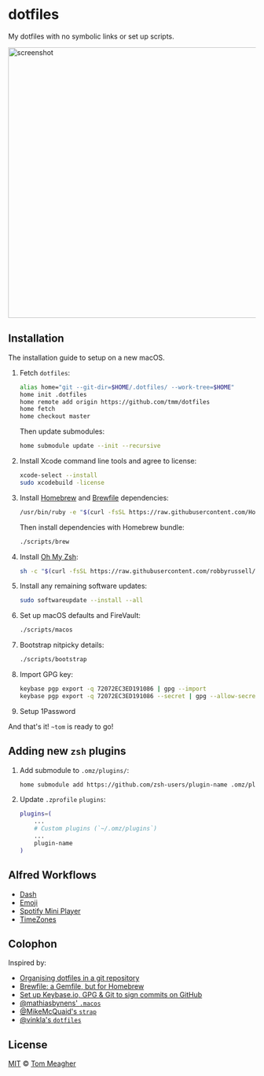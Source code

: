 # dotfiles

My dotfiles with no symbolic links or set up scripts.

<img width="550" alt="screenshot" src="https://user-images.githubusercontent.com/6759464/70762497-bc15ef80-1d1e-11ea-821e-e53a46caf0a7.png">

## Installation

The installation guide to setup on a new macOS.

1. Fetch `dotfiles`:

    ```sh
    alias home="git --git-dir=$HOME/.dotfiles/ --work-tree=$HOME"
    home init .dotfiles
    home remote add origin https://github.com/tmm/dotfiles
    home fetch
    home checkout master
    ```

    Then update submodules:

    ```sh
    home submodule update --init --recursive
    ```

1. Install Xcode command line tools and agree to license:

    ```sh
    xcode-select --install
    sudo xcodebuild -license
    ```

1. Install [Homebrew](https://brew.sh/) and [Brewfile](Brewfile) dependencies:

    ```sh
    /usr/bin/ruby -e "$(curl -fsSL https://raw.githubusercontent.com/Homebrew/install/master/install)"
    ```

    Then install dependencies with Homebrew bundle:

    ```sh
    ./scripts/brew
    ```

1. Install [Oh My Zsh](https://github.com/robbyrussell/oh-my-zsh):

    ```sh
    sh -c "$(curl -fsSL https://raw.githubusercontent.com/robbyrussell/oh-my-zsh/master/tools/install.sh)"
    ```

1. Install any remaining software updates:

    ```sh
    sudo softwareupdate --install --all
    ```

1. Set up macOS defaults and FireVault:

    ```sh
    ./scripts/macos
    ```

1. Bootstrap nitpicky details:

    ```sh
    ./scripts/bootstrap
    ```

1. Import GPG key:

    ```sh
    keybase pgp export -q 72072EC3ED191086 | gpg --import
    keybase pgp export -q 72072EC3ED191086 --secret | gpg --allow-secret-key-import --import
    ```

1. Setup 1Password

And that's it! `~tom` is ready to go!

## Adding new `zsh` plugins

1. Add submodule to `.omz/plugins/`:

    ```sh
    home submodule add https://github.com/zsh-users/plugin-name .omz/plugins/plugin-name
    ```

1. Update `.zprofile` `plugins`:

    ```sh
    plugins=(
        ...
        # Custom plugins (`~/.omz/plugins`)
        ...
        plugin-name
    )
    ```

## Alfred Workflows

-   [Dash](https://github.com/Kapeli/Dash-Alfred-Workflow)
-   [Emoji](https://github.com/jsumners/alfred-emoji)
-   [Spotify Mini Player](http://alfred-spotify-mini-player.com/)
-   [TimeZones](https://github.com/jaroslawhartman/TimeZones-Alfred)

## Colophon

Inspired by:

-   [Organising dotfiles in a git repository](https://fuller.li/posts/organising-dotfiles-in-a-git-repository/)
-   [Brewfile: a Gemfile, but for Homebrew](https://robots.thoughtbot.com/brewfile-a-gemfile-but-for-homebrew)
-   [Set up Keybase.io, GPG & Git to sign commits on GitHub](https://github.com/pstadler/keybase-gpg-github)
-   [@mathiasbynens' `.macos`](https://github.com/mathiasbynens/dotfiles/blob/master/.macos)
-   [@MikeMcQuaid's `strap`](https://github.com/MikeMcQuaid/strap)
-   [@vinkla's `dotfiles`](https://github.com/vinkla/dotfiles)

## License

[MIT](LICENSE) © [Tom Meagher](https://meagher.co)
